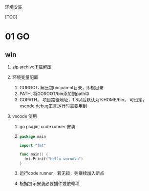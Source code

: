 环境安装

[TOC]

# 01 GO

## win

1. zip archive下载解压

2. 环境变量配置 

   1. GOROOT: 解压包bin parent目录，即根目录
   2. PATH, 将GOROOT/bin添加到path中
   3. GOPATH， 项目路径地址，1.8以后默认为%HOME/bin， 可设定，vscode debug工具运行时需要用到

3. vscode 使用

   1. go plugin, code runner 安装

   2. ```go
      package main

      import "fmt"

      func main() {
        fmt.Printf("hello wornd\n")
      }
      ```

   3. 运行code runner，若无错，则继续加入断点

   4. 根据提示安装必要插件或依赖项